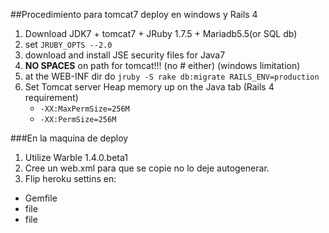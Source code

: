 ##Procedimiento para tomcat7 deploy en windows y Rails 4

1. Download JDK7 + tomcat7 + JRuby 1.7.5 + Mariadb5.5(or SQL db)
2. set `JRUBY_OPTS --2.0`
3. download and install JSE security files for Java7
4. __NO SPACES__ on path for tomcat!!! (no # either) (windows limitation)
5. at the WEB-INF dir do `jruby -S rake db:migrate RAILS_ENV=production`
6. Set Tomcat server Heap memory up on the Java tab (Rails 4 requirement)
   - `-XX:MaxPermSize=256M`
   - `-XX:PermSize=256M`
   
   
   
   
###En la maquina de deploy  

1. Utilize Warble 1.4.0.beta1
2. Cree un web.xml para que se copie no lo deje autogenerar.
3. Flip heroku settins en:
  - Gemfile
  - file
  - file